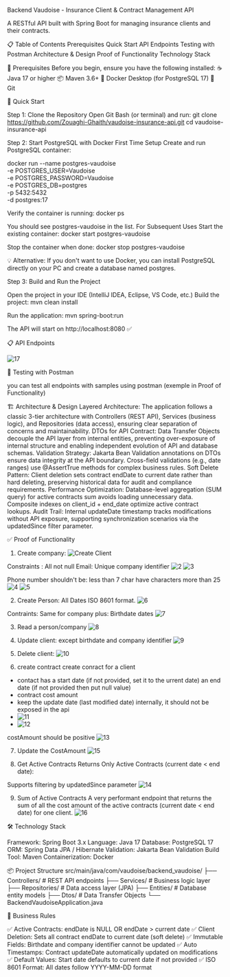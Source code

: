 Backend Vaudoise - Insurance Client & Contract Management API

A RESTful API built with Spring Boot for managing insurance clients and their contracts.



📋 Table of Contents
Prerequisites
Quick Start
API Endpoints
Testing with Postman
Architecture & Design
Proof of Functionality
Technology Stack


🔧 Prerequisites
Before you begin, ensure you have the following installed:
☕ Java 17 or higher
📦 Maven 3.6+
🐳 Docker Desktop (for PostgreSQL 17)
🔧 Git


🚀 Quick Start

Step 1: Clone the Repository
Open Git Bash (or terminal) and run:
git clone https://github.com/Zouaghi-Ghaith/vaudoise-insurance-api.git
cd vaudoise-insurance-api


Step 2: Start PostgreSQL with Docker
First Time Setup
Create and run PostgreSQL container:

docker run --name postgres-vaudoise \
-e POSTGRES_USER=Vaudoise \
-e POSTGRES_PASSWORD=Vaudoise \
-e POSTGRES_DB=postgres \
-p 5432:5432 \
-d postgres:17

Verify the container is running:
docker ps

You should see postgres-vaudoise in the list.
For Subsequent Uses
Start the existing container:
docker start postgres-vaudoise

Stop the container when done:
docker stop postgres-vaudoise

💡 Alternative: If you don't want to use Docker, you can install PostgreSQL directly on your PC and create a database named postgres.


Step 3: Build and Run the Project

Open the project in your IDE (IntelliJ IDEA, Eclipse, VS Code, etc.)
Build the project:
mvn clean install

Run the application:
mvn spring-boot:run

The API will start on http://localhost:8080 ✅

📋 API Endpoints

![17](images/img_17.png)



🧪 Testing with Postman

you can test all endpoints with samples using postman (exemple in Proof of Functionality)

🏗️ Architecture & Design
Layered Architecture: The application follows a classic 3-tier architecture with Controllers (REST API), Services (business logic), and Repositories (data access), ensuring clear separation of concerns and maintainability.
DTOs for API Contract: Data Transfer Objects decouple the API layer from internal entities, preventing over-exposure of internal structure and enabling independent evolution of API and database schemas.
Validation Strategy: Jakarta Bean Validation annotations on DTOs ensure data integrity at the API boundary. Cross-field validations (e.g., date ranges) use @AssertTrue methods for complex business rules.
Soft Delete Pattern: Client deletion sets contract endDate to current date rather than hard deleting, preserving historical data for audit and compliance requirements.
Performance Optimization: Database-level aggregation (SUM query) for active contracts sum avoids loading unnecessary data. Composite indexes on client_id + end_date optimize active contract lookups.
Audit Trail: Internal updateDate timestamp tracks modifications without API exposure, supporting synchronization scenarios via the updatedSince filter parameter.

✅ Proof of Functionality

1. Create company:
![Create Client](images/img.png)

Constraints :
All not null
Email:
Unique company identifier
![2](images/img_1.png)
![3](images/img_2.png)

Phone number shouldn't be:
less than 7 char
have characters
more than 25
![4](images/img_3.png)
![5](images/img_4.png)


2. Create Person:
All Dates ISO 8601 format.
![6](images/img_5.png)

Contraints:
Same for company plus:
Birthdate dates
![7](images/img_6.png)

3. Read a person/company
![8](images/img_8.png)

4. Update client: except birthdate and company identifier
![9](images/img_9.png)

5. Delete client:
![10](images/img_10.png)

6. create contract
create conract for a client
* contact has a start date (if not provided, set it to the urrent date) an end date (if not provided then put null value)
* contract cost amount
* keep the update date (last modified date) internally, it should not be exposed in the api
* ![11](images/img_11.png)
* ![12](images/img_12.png)

costAmount should be positive
![13](images/img_13.png)

7. Update the CostAmount
![15](images/img_15.png)

8. Get Active Contracts
   Returns Only Active Contracts (current date < end date):

Supports filtering by updatedSince parameter
![14](images/img_14.png)



9. Sum of Active Contracts
A very performant endpoint that returns the sum of all the cost amount of the active
contracts (current date < end date) for one client.
![16](images/img_16.png)

🛠️ Technology Stack

Framework: Spring Boot 3.x
Language: Java 17
Database: PostgreSQL 17
ORM: Spring Data JPA / Hibernate
Validation: Jakarta Bean Validation
Build Tool: Maven
Containerization: Docker

📦 Project Structure
src/main/java/com/vaudoise/backend_vaudoise/
├── Controllers/       # REST API endpoints
├── Services/          # Business logic layer
├── Repositories/      # Data access layer (JPA)
├── Entities/          # Database entity models
├── Dtos/              # Data Transfer Objects
└── BackendVaudoiseApplication.java


📝 Business Rules

✅ Active Contracts: endDate is NULL OR endDate > current date
✅ Client Deletion: Sets all contract endDate to current date (soft delete)
✅ Immutable Fields: Birthdate and company identifier cannot be updated
✅ Auto Timestamps: Contract updateDate automatically updated on modifications
✅ Default Values: Start date defaults to current date if not provided
✅ ISO 8601 Format: All dates follow YYYY-MM-DD format
